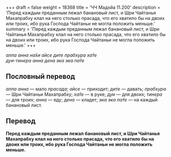 +++
draft = false
weight = 18368
title = 'ЧЧ Мадхйа 11.200'
description = 'Перед каждым преданным лежал банановый лист, и Шри Чайтанья Махапрабху клал на него столько прасада, что его хватило бы на двоих или троих, ибо рука Господа Чайтаньи не могла положить меньше.'
summary = 'Перед каждым преданным лежал банановый лист, и Шри Чайтанья Махапрабху клал на него столько прасада, что его хватило бы на двоих или троих, ибо рука Господа Чайтаньи не могла положить меньше.'
+++

_алпа анна на̄хи а̄исе дите прабхура ха̄те  
дуи-тинера анна дена эка эка па̄те_

## Пословный перевод

_алпа_ _анна_ — мало _прасада_; _а̄исе_ — приходит; _дите_ — давать; _прабхура_ — Шри Чайтаньи Махапрабху; _ха̄те_ — в руке; _дуи_ — для двоих; _тинера_ — для троих; _анна_ — еду; _дена_ — кладет; _эка_ _эка_ _па̄те_ — на каждый банановый лист.

## Перевод

**Перед каждым преданным лежал банановый лист, и Шри Чайтанья Махапрабху клал на него столько прасада, что его хватило бы на двоих или троих, ибо рука Господа Чайтаньи не могла положить меньше.**
